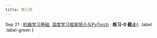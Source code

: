 ```yaml
---
title: 第三周
---
```


Sep 21
: [机器学习基础](https://bhpan.buaa.edu.cn/link/AA131CB2A168C14CAAA5CA431AC720DF99), [深度学习框架简介与PyTorch](https://bhpan.buaa.edu.cn/link/AABBA5B7D8F052497EA33EAC09D24C719D)
  : **练习-0 截止**{: .label .label-green }

<!-- Sep 21
: [机器学习基础]( {{ site.baseurl }}/Files/2-机器学习基础.pdf), [深度学习框架简介与PyTorch]({{ site.baseurl }}/Files/2-深度学习框架简介与PyTorch.pdf)
  : **练习-0 截止**{: .label .label-green }
  -->
